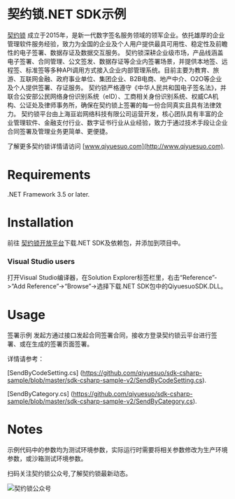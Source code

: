# 契约锁.NET SDK示例

[契约锁](http://www.qiyuesuo.com) 成立于2015年，是新一代数字签名服务领域的领军企业。依托雄厚的企业管理软件服务经验，致力为全国的企业及个人用户提供最具可用性、稳定性及前瞻性的电子签署、数据存证及数据交互服务。 契约锁深耕企业级市场，产品线涵盖电子签署、合同管理、公文签发、数据存证等企业内签署场景，并提供本地签、远程签、标准签等多种API调用方式接入企业内部管理系统。目前主要为教育、旅游、互联网金融、政府事业单位、集团企业、B2B电商、地产中介、O2O等企业及个人提供签署、存证服务。 契约锁严格遵守《中华人民共和国电子签名法》，并联合公安部公民网络身份识别系统（eID）、工商相关身份识别系统、权威CA机构、公证处及律师事务所，确保在契约锁上签署的每一份合同真实且具有法律效力。 契约锁平台由上海亘岩网络科技有限公司运营开发，核心团队具有丰富的企业管理软件、金融支付行业、数字证书行业从业经验，致力于通过技术手段让企业合同签署及管理业务更简单、更便捷。

了解更多契约锁详情请访问 [www.qiyuesuo.com](http://www.qiyuesuo.com).


Requirements
============
.NET Framework 3.5 or later.  

Installation
============

前往 [契约锁开放平台](http://open.qiyuesuo.com/download)下载.NET SDK及依赖包，并添加到项目中。

### Visual Studio users
打开Visual Studio编译器，在Solution Explorer标签栏里，右击“Reference”->“Add Reference”->“Browse”->选择下载.NET SDK包中的QiyuesuoSDK.DLL。

Usage
=====
签署示例
发起方通过接口发起合同签署合同，接收方登录契约锁云平台进行签署、或在生成的签署页面签署。

详情请参考：

[SendByCodeSetting.cs] (https://github.com/qiyuesuo/sdk-csharp-sample/blob/master/sdk-csharp-sample-v2/SendByCodeSetting.cs).

[SendByCategory.cs] (https://github.com/qiyuesuo/sdk-csharp-sample/blob/master/sdk-csharp-sample-v2/SendByCategory.cs).

Notes
=======
示例代码中的参数均为测试环境参数，实际运行时需要将相关参数修改为生产环境参数，或沙箱测试环境参数。

扫码关注契约锁公众号,了解契约锁最新动态。

![契约锁公众号](qrcode.png)
